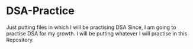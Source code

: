 # DSA-Practice
Just putting files in which I will be practising DSA
Since, I am going to practise DSA for my growth. I will be putting whatever I will practise in this Repository.

